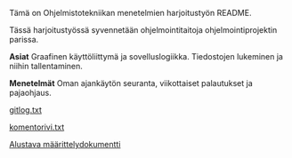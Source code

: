 Tämä on Ohjelmistotekniikan menetelmien harjoitustyön README.

Tässä harjoitustyössä syvennetään ohjelmointitaitoja ohjelmointiprojektin parissa.

**Asiat** Graafinen käyttöliittymä ja sovelluslogiikka. Tiedostojen lukeminen ja niihin tallentaminen.

**Menetelmät** Oman ajankäytön seuranta, viikottaiset palautukset ja pajaohjaus.

[gitlog.txt](https://github.com/SaladOrb/otm-harjoitustyo/blob/master/laskarit/viikko1/gitlog.txt)

[komentorivi.txt](https://github.com/SaladOrb/otm-harjoitustyo/blob/master/laskarit/viikko1/komentorivi.txt)

[Alustava määrittelydokumentti](https://github.com/SaladOrb/otm-harjoitustyo/blob/master/alustava_maarittelydokumentti.md)
